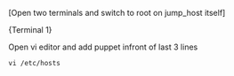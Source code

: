 [Open two terminals and switch to root on jump_host itself]

{Terminal 1}

Open vi editor and add puppet infront of last 3 lines
```
vi /etc/hosts
```
